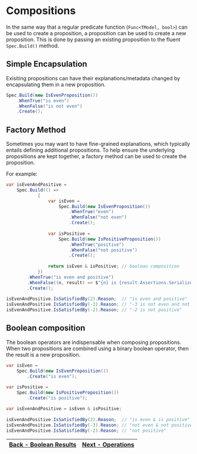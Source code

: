 ﻿# Compositions

In the same way that a regular predicate function (`Func<TModel, bool>`) can be used to create a proposition, a 
proposition can be used to create a new proposition.
This is done by passing an existing proposition to the fluent `Spec.Build()` method.

## Simple Encapsulation
Exisiting propositions can have their explanations/metadata changed by encapsulating them in a new proposition.
```csharp
Spec.Build(new IsEvenProposition())
    .WhenTrue("is even")
    .WhenFalse("is not even")
    .Create();
```

## Factory Method
Sometimes you may want to have fine-grained explanations, which typically entails defining additional propositions.
To help ensure the underlying propositions are kept together, a factory method can be used to create the proposition.

For example:
```csharp
var isEvenAndPositive = 
    Spec.Build(() => 
            {
                var isEven =
                    Spec.Build(new IsEvenProposition())
                        .WhenTrue("even")
                        .WhenFalse("not even")
                        .Create();
                
                var isPositive =
                    Spec.Build(new IsPositiveProposition())
                        .WhenTrue("positive")
                        .WhenFalse("not positive")
                        .Create();
                
                return isEven & isPositive; // boolean composition
            })
        .WhenTrue("is even and positive")
        .WhenFalse((n, result) => $"{n} is {result.Assertions.Serialize()}"))
        .Create();
    
isEvenAndPositive.IsSatisfiedBy(2).Reason;  // "is even and positive"
isEvenAndPositive.IsSatisfiedBy(-3).Reason; // "-3 is not even and not positive"
isEvenAndPositive.IsSatisfiedBy(-2).Reason; // "-2 is not positive"
```

## Boolean composition
The boolean operators are indispensable when composing propositions.
When two propositions are combined using a binary boolean operator, then the result is a new proposition.
```csharp
var isEven = 
    Spec.Build(new IsEvenProposition())
        .Create("is even");
    
var isPositive =
    Spec.Build(new IsPositiveProposition())
        .Create("is positive");

var isEvenAndPositive = isEven & isPositive;
    
isEvenAndPositive.IsSatisfiedBy(2).Reason;  // "is even & is positive"
isEvenAndPositive.IsSatisfiedBy(-3).Reason; // "not even & not positive"
isEvenAndPositive.IsSatisfiedBy(-2).Reason; // "not positive"

```
| [Back - Boolean Results](./6.BooleanResults.md) | [Next - Operations](./8.Operations.md)  |
|:-----------------------------------------------:|:---------------------------------------:|